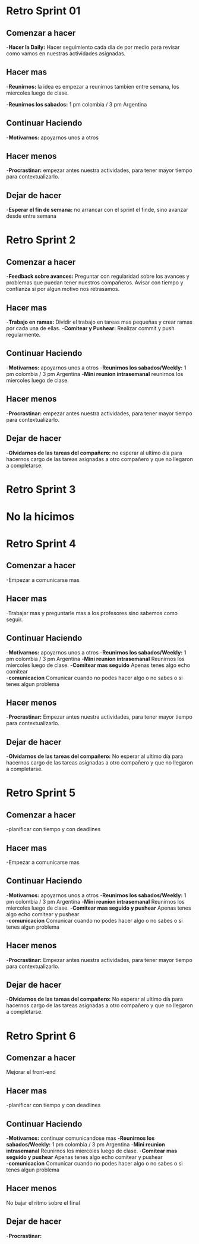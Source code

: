 
# Retro Sprint 01
## Comenzar a hacer
-**Hacer la Daily:** Hacer seguimiento cada dia de por medio para revisar como vamos en nuestras actividades asignadas.

## Hacer mas
-**Reunirnos:** la idea es empezar a reunirnos tambien entre semana, los miercoles luego de clase.

-**Reunirnos los sabados:** 1 pm colombia / 3 pm Argentina

## Continuar Haciendo
-**Motivarnos:** apoyarnos unos a otros

## Hacer menos
-**Procrastinar:** empezar antes nuestra actividades, para tener mayor tiempo para contextualizarlo.

## Dejar de hacer
-**Esperar el fin de semana:** no arrancar con el sprint el finde, sino avanzar desde entre semana


# Retro Sprint 2
## Comenzar a hacer
-**Feedback sobre avances:** Preguntar con regularidad sobre los avances y problemas que puedan tener nuestros compañeros.  Avisar con tiempo y confianza si por algun motivo nos retrasamos.

## Hacer mas
-**Trabajo en ramas:** Dividir el trabajo en tareas mas pequeñas y crear ramas por cada una de ellas.
-**Comitear y Pushear:** Realizar commit y push regularmente.


## Continuar Haciendo
-**Motivarnos:** apoyarnos unos a otros
-**Reunirnos los sabados/Weekly:** 1 pm colombia / 3 pm Argentina
-**Mini reunion intrasemanal** reunirnos los miercoles luego de clase.	

## Hacer menos
-**Procrastinar:** empezar antes nuestra actividades, para tener mayor tiempo para contextualizarlo.

## Dejar de hacer
-**Olvidarnos de las tareas del compañero:** no esperar al ultimo día para hacernos cargo de las tareas asignadas a otro compañero y que no llegaron a completarse.

# Retro Sprint 3
# No la hicimos 

# Retro Sprint 4
## Comenzar a hacer
-Empezar a comunicarse mas 

## Hacer mas
-Trabajar mas y preguntarle mas a los profesores sino sabemos como seguir.

## Continuar Haciendo
-**Motivarnos:** apoyarnos unos a otros
-**Reunirnos los sabados/Weekly:** 1 pm colombia / 3 pm Argentina
-**Mini reunion intrasemanal** Reunirnos los miercoles luego de clase.
-**Comitear mas seguido** Apenas tenes algo echo comitear 	
-**comunicacion** Comunicar cuando no podes hacer algo o no sabes o si tenes algun problema 

## Hacer menos
-**Procrastinar:** Empezar antes nuestra actividades, para tener mayor tiempo para contextualizarlo.

## Dejar de hacer
-**Olvidarnos de las tareas del compañero:** No esperar al ultimo día para hacernos cargo de las tareas asignadas a otro compañero y que no llegaron a completarse.

# Retro Sprint 5
## Comenzar a hacer
-planificar con tiempo y con deadlines 
## Hacer mas
-Empezar a comunicarse mas

## Continuar Haciendo
-**Motivarnos:** apoyarnos unos a otros
-**Reunirnos los sabados/Weekly:** 1 pm colombia / 3 pm Argentina
-**Mini reunion intrasemanal** Reunirnos los miercoles luego de clase.
-**Comitear mas seguido y pushear** Apenas tenes algo echo comitear y pushear 	
-**comunicacion** Comunicar cuando no podes hacer algo o no sabes o si tenes algun problema 

## Hacer menos
-**Procrastinar:** Empezar antes nuestra actividades, para tener mayor tiempo para contextualizarlo.

## Dejar de hacer
-**Olvidarnos de las tareas del compañero:** No esperar al ultimo día para hacernos cargo de las tareas asignadas a otro compañero y que no llegaron a completarse.

# Retro Sprint 6
## Comenzar a hacer
Mejorar el front-end
## Hacer mas
-planificar con tiempo y con deadlines 

## Continuar Haciendo 
-**Motivarnos:** continuar comunicandose mas
-**Reunirnos los sabados/Weekly:** 1 pm colombia / 3 pm Argentina
-**Mini reunion intrasemanal** Reunirnos los miercoles luego de clase.
-**Comitear mas seguido y pushear** Apenas tenes algo echo comitear y pushear 	
-**comunicacion** Comunicar cuando no podes hacer algo o no sabes o si tenes algun problema 

## Hacer menos
No bajar el ritmo sobre el final

## Dejar de hacer
-**Procrastinar:** 